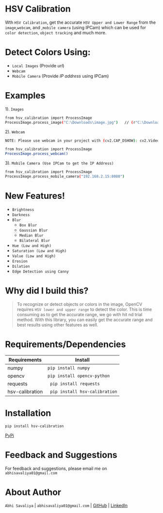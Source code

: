 # HSV Calibration

Wth `HSV Calibration`, get the accurate `HSV Upper and Lower Range` from the `image`,`webcam`, and ,`mobile camera` (using IPCam) which can be used for `color detection`, `object tracking` and much more.

# Detect Colors Using:
- `Local Images` (Provide *url*)
- `Webcam` 
- `Mobile Camera` (Provide *IP address* using IPCam)

# Examples

1). `Images`
```sh
from hsv_calibration import ProcessImage
ProcessImage.process_image("C:\Downloads\image.jpg")   // (r"C:\Downloads\image.jpg")
```
2). `Webcam`
```sh
NOTE: Please use webcam in your project with (cv2.CAP_DSHOW): cv2.VideoCapture(0,cv2.CAP_DSHOW)

from hsv_calibration import ProcessImage
ProcessImage.process_webcam()
```
3). `Mobile Camera (Use IPCam to get the IP Address)`
```sh
from hsv_calibration import ProcessImage
ProcessImage.process_mobile_camera("192.168.2.15:8080")
```

# New Features!
- `Brightness`
- `Darkness`
- `Blur`
    - `Box Blur`
    - `Gaussian Blur`
    - `Median Blur`
    - `Bilateral Blur`
- `Hue (Low and High)`
- `Saturation (Low and High)`
- `Value (Low and High)`
- `Erosion`
- `Dilation`
- `Edge Detection using Canny`

# Why did I build this?

> To recognize or detect objects or colors in the image, OpenCV requires `HSV lower and upper range` to detect the color.
> This is time consuming as to get the accurate range, we go with hit nd trial method.
> With this library, you can easily get the accurate range and best results using other features as well.


# Requirements/Dependencies
| Requirements | Install |
| ------ | ------ |
| numpy | ` pip install numpy ` |
| opencv | ` pip install opencv-python ` |
| requests | ` pip install requests` |
| hsv-calibration | ` pip install hsv-calibration` |
        
# Installation

```sh 
pip install hsv-calibration 
```

[PyPi](https://pypi.org/project/hsv-calibration/)

# Feedback and Suggestions
For feedback and suggestions, please email me on `abhisavaliya01@gmail.com`

# About Author

`Abhi Savaliya` | `abhisavaliya01@gmail.com` | [GitHub](https://github.com/abhisavaliya) | [LinkedIn](https://www.linkedin.com/in/abhisavaliya/)
